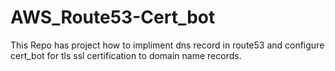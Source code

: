 # AWS_Route53-Cert_bot
This Repo has project how to impliment dns record in route53 and configure cert_bot for tls ssl certification to domain name records.
